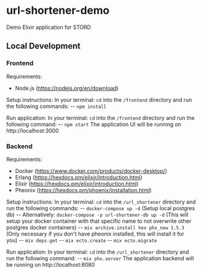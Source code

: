 # url-shortener-demo

Demo Elixir application for STORD

## Local Development

### Frontend

Requirements:

- Node.js (https://nodejs.org/en/download)

Setup instructions:
In your terminal: `cd` into the `/frontend` directory and run the following commands:
-- `npm install`

Run application:
In your terminal: `cd` into the `/frontend` directory and run the following command:
-- `npm start`
The application UI will be running on http://localhost:3000

### Backend

Requirements:

- Docker (https://www.docker.com/products/docker-desktop/)
- Erlang (https://hexdocs.pm/elixir/introduction.html)
- Elixir (https://hexdocs.pm/elixir/introduction.html)
- Pheonix (https://hexdocs.pm/phoenix/installation.html)

Setup instructions:
In your terminal: `cd` into the `/url_shortener` directory and run the following commands:
-- `docker-compose up -d` (Setup local postgres db)
-- Alternatively: `docker-compose -p url-shortener-db up -d` (This will setup your docker container with that specific name to not overwrite other postgres docker containers)
-- `mix archive.install hex phx_new 1.5.3` (Only necessary if you don't have pheonix installed, this will install it for you)
-- `mix deps.get`
-- `mix ecto.create`
-- `mix ecto.migrate`

Run application:
In your terminal: `cd` into the `/url_shortener` directory and run the following command:
-- `mix phx.server`
The application backend will be running on http://localhost:8080
